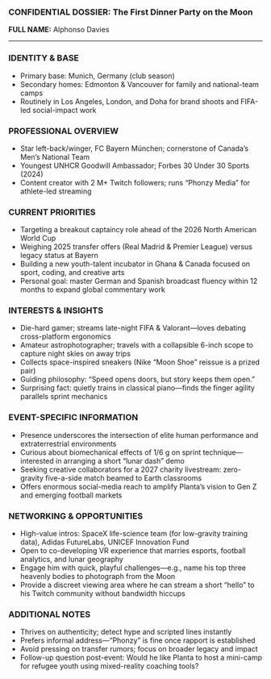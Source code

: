 ### CONFIDENTIAL DOSSIER: The First Dinner Party on the Moon

**FULL NAME:** Alphonso Davies

---
### IDENTITY & BASE
- Primary base: Munich, Germany (club season)
- Secondary homes: Edmonton & Vancouver for family and national-team camps
- Routinely in Los Angeles, London, and Doha for brand shoots and FIFA-led social-impact work

### PROFESSIONAL OVERVIEW
- Star left-back/winger, FC Bayern München; cornerstone of Canada’s Men’s National Team
- Youngest UNHCR Goodwill Ambassador; Forbes 30 Under 30 Sports (2024)
- Content creator with 2 M+ Twitch followers; runs “Phonzy Media” for athlete-led streaming

### CURRENT PRIORITIES
- Targeting a breakout captaincy role ahead of the 2026 North American World Cup
- Weighing 2025 transfer offers (Real Madrid & Premier League) versus legacy status at Bayern
- Building a new youth-talent incubator in Ghana & Canada focused on sport, coding, and creative arts
- Personal goal: master German and Spanish broadcast fluency within 12 months to expand global commentary work

### INTERESTS & INSIGHTS
- Die-hard gamer; streams late-night FIFA & Valorant—loves debating cross-platform ergonomics
- Amateur astrophotographer; travels with a collapsible 6-inch scope to capture night skies on away trips
- Collects space-inspired sneakers (Nike “Moon Shoe” reissue is a prized pair)
- Guiding philosophy: “Speed opens doors, but story keeps them open.”
- Surprising fact: quietly trains in classical piano—finds the finger agility parallels sprint mechanics

### EVENT-SPECIFIC INFORMATION
- Presence underscores the intersection of elite human performance and extraterrestrial environments
- Curious about biomechanical effects of 1/6 g on sprint technique—interested in arranging a short “lunar dash” demo
- Seeking creative collaborators for a 2027 charity livestream: zero-gravity five-a-side match beamed to Earth classrooms
- Offers enormous social-media reach to amplify Planta’s vision to Gen Z and emerging football markets

### NETWORKING & OPPORTUNITIES
- High-value intros: SpaceX life-science team (for low-gravity training data), Adidas FutureLabs, UNICEF Innovation Fund
- Open to co-developing VR experience that marries esports, football analytics, and lunar geography
- Engage him with quick, playful challenges—e.g., name his top three heavenly bodies to photograph from the Moon
- Provide a discreet viewing area where he can stream a short “hello” to his Twitch community without bandwidth hiccups

### ADDITIONAL NOTES
- Thrives on authenticity; detect hype and scripted lines instantly
- Prefers informal address—“Phonzy” is fine once rapport is established
- Avoid pressing on transfer rumors; focus on broader legacy and impact
- Follow-up question post-event: Would he like Planta to host a mini-camp for refugee youth using mixed-reality coaching tools?